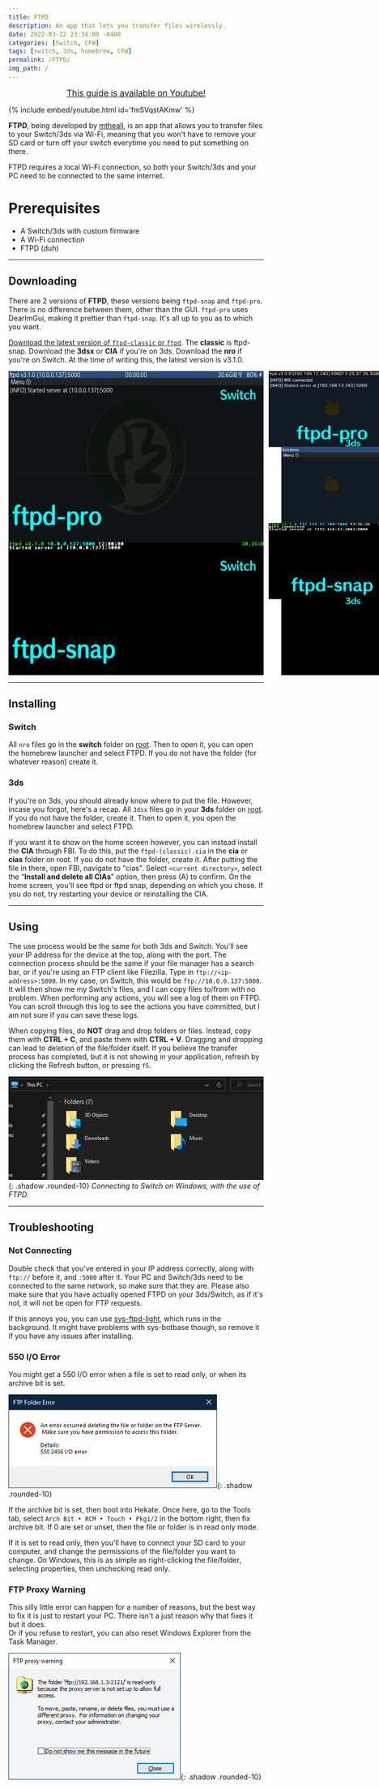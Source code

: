 ```yaml
---
title: FTPD
description: An app that lets you transfer files wirelessly.
date: 2022-03-22 23:34:00 -0400
categories: [Switch, CFW]
tags: [switch, 3ds, homebrew, CFW]
permalink: /FTPD/
img_path: /
---
```


<p align="center">
<big><a href="https://www.youtube.com/watch?v=fm5VqstAKmw">This guide is available on Youtube!</a></big>
</p>

{% include embed/youtube.html id='fm5VqstAKmw' %}

**FTPD**, being developed by [mtheall](https://github.com/mtheall), is an app that allows you to transfer files to your Switch/3ds via Wi-Fi, meaning that you won't have to remove your SD card or turn off your switch everytime you need to put something on there.

FTPD requires a local Wi-Fi connection, so both your Switch/3ds and your PC need to be connected to the same internet.

# Prerequisites

- A Switch/3ds with custom firmware
- A Wi-Fi connection
- FTPD (duh)

------

## Downloading

There are 2 versions of **FTPD**, these versions being `ftpd-snap` and `ftpd-pro`. There is no difference between them, other than the GUI. `ftpd-pro` uses DearImGui, making it prettier than `ftpd-snap`. It's all up to you as to which you want.

[Download the latest version of `ftpd-classic` or `ftpd`](https://github.com/mtheall/ftpd/releases). The **classic** is ftpd-snap. Download the **3dsx** or **CIA** if you're on 3ds. Download the **nro** if you're on Switch. At the time of writing this, the latest version is v3.1.0.

<div style="display:flex;">
    <img src="assets/images/hbrew/ftpd-pro!ftpd-snap!Switch_Comparison.png" style="height: 600px; width: auto; padding-right: 10px;">
    <img src="assets/images/hbrew/ftpd-pro!ftpd-snap!3ds_Comparison.png" style="height: 600px; width: auto;">
</div>

------

## Installing

### Switch

All `nro` files go in the **switch** folder on [root](../assets/images/misc/root.png). Then to open it, you can open the homebrew launcher and select FTPD. If you do not have the folder (for whatever reason) create it.

### 3ds

If you're on 3ds, you should already know where to put the file. However, incase you forgot, here's a recap. All `3dsx` files go in your **3ds** folder on [root](../assets/images/misc/root.png). If you do not have the folder, create it. Then to open it, you open the homebrew launcher and select FTPD. 

If you want it to show on the home screen however, you can instead install the **CIA** through FBI. To do this, put the `ftpd-(classic).cia` in the **cia** or **cias** folder on root. If you do not have the folder, create it. After putting the file in there, open FBI, navigate to "cias". Select `<current directory>`, select the “**Install and delete all CIAs**” option, then press (A) to confirm. On the home screen, you'll see ftpd or ftpd snap, depending on which you chose. If you do not, try restarting your device or reinstalling the CIA.

------

## Using

The use process would be the same for both 3ds and Switch. You'll see your IP address for the device at the top, along with the port. The connection process should be the same if your file manager has a search bar, or if you're using an FTP client like Filezilla. Type in `ftp://<ip-address>:5000`. In my case, on Switch, this would be `ftp://10.0.0.137:5000`. It will then show me my Switch's files, and I can copy files to/from with no problem. When performing any actions, you will see a log of them on FTPD. You can scroll through this log to see the actions you have committed, but I am not sure if you can save these logs.

When copying files, do **NOT** drag and drop folders or files. Instead, copy them with **CTRL + C**, and paste them with **CTRL + V**. Dragging and dropping can lead to deletion of the file/folder itself. If you believe the transfer process has completed, but it is not showing in your application, refresh by clicking the Refresh button, or pressing `f5`. 

![ftpd_FM-Win](../assets/images/misc/ftpd_FM-Win.gif){: .shadow .rounded-10}
_Connecting to Switch on Windows, with the use of FTPD._

------

## Troubleshooting

### Not Connecting

Double check that you've entered in your IP address correctly, along with `ftp://` before it, and `:5000` after it. Your PC and Switch/3ds need to be connected to the same network, so make sure that they are. Please also make sure that you have actually opened FTPD on your 3ds/Switch, as if it's not, it will not be open for FTP requests.

If this annoys you, you can use [sys-ftpd-light](https://github.com/cathery/sys-ftpd-light), which runs in the background. It might have problems with sys-botbase though, so remove it if you have any issues after installing.

### 550 I/O Error

You might get a 550 I/O error when a file is set to read only, or when its archive bit is set. 

![FTPD_Folder_Error](../assets/images/hbrew/FTPD_Folder_Error.png){: .shadow .rounded-10}

If the archive bit is set, then boot into Hekate. Once here, go to the Tools tab, select `Arch Bit • RCM • Touch • Pkg1/2` in the bottom right, then fix archive bit. If 0 are set or unset, then the file or folder is in read only mode.

If it is set to read only, then you'll have to connect your SD card to your computer, and change the permissions of the file/folder you want to change. On Windows, this is as simple as right-clicking the file/folder, selecting properties, then unchecking read only.

### FTP Proxy Warning

This silly little error can happen for a number of reasons, but the best way to fix it is just to restart your PC. There isn't a just reason why that fixes it but it does.  
Or if you refuse to restart, you can also reset Windows Explorer from the Task Manager.

![FTPD_Proxy_Error](../assets/images/hbrew/FTPD_Proxy_Error.png){: .shadow .rounded-10}